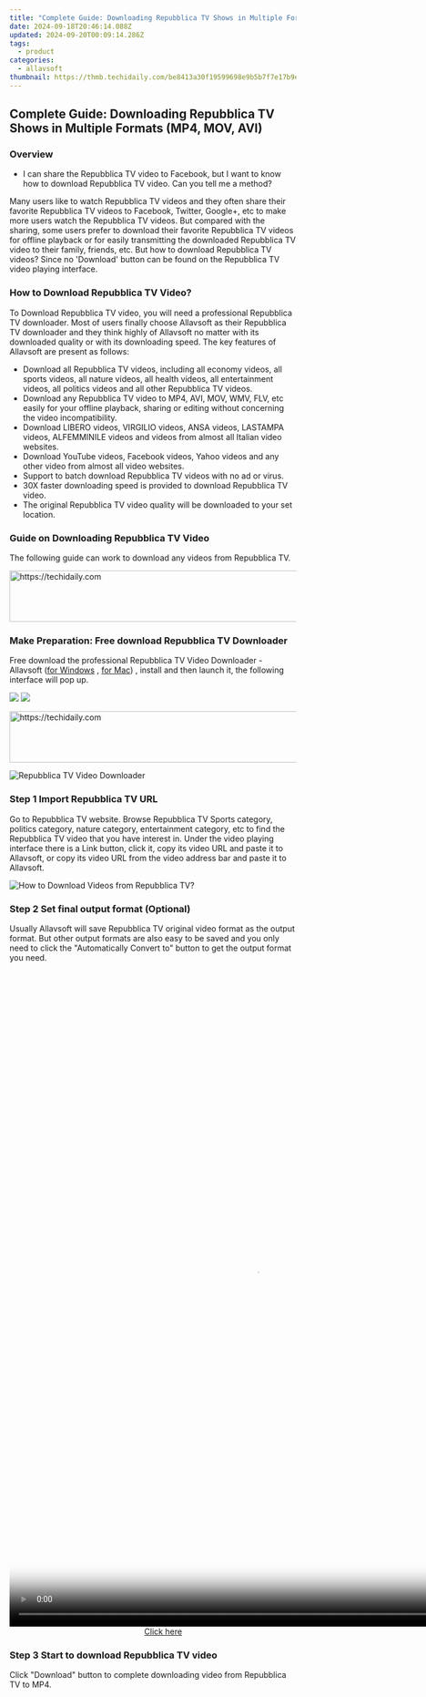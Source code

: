 ```yaml
---
title: "Complete Guide: Downloading Repubblica TV Shows in Multiple Formats (MP4, MOV, AVI)"
date: 2024-09-18T20:46:14.088Z
updated: 2024-09-20T00:09:14.286Z
tags:
  - product
categories:
  - allavsoft
thumbnail: https://thmb.techidaily.com/be8413a30f19599698e9b5b7f7e17b9eb5081fbfdcc13de42954a869c3e7944e.png
---
```


## Complete Guide: Downloading Repubblica TV Shows in Multiple Formats (MP4, MOV, AVI)

### Overview

* I can share the Repubblica TV video to Facebook, but I want to know how to download Repubblica TV video. Can you tell me a method?

Many users like to watch Repubblica TV videos and they often share their favorite Repubblica TV videos to Facebook, Twitter, Google+, etc to make more users watch the Repubblica TV videos. But compared with the sharing, some users prefer to download their favorite Repubblica TV videos for offline playback or for easily transmitting the downloaded Repubblica TV video to their family, friends, etc. But how to download Repubblica TV videos? Since no 'Download' button can be found on the Repubblica TV video playing interface.

### How to Download Repubblica TV Video?

To Download Repubblica TV video, you will need a professional Repubblica TV downloader. Most of users finally choose Allavsoft as their Repubblica TV downloader and they think highly of Allavsoft no matter with its downloaded quality or with its downloading speed. The key features of Allavsoft are present as follows:

* Download all Repubblica TV videos, including all economy videos, all sports videos, all nature videos, all health videos, all entertainment videos, all politics videos and all other Repubblica TV videos.
* Download any Repubblica TV video to MP4, AVI, MOV, WMV, FLV, etc easily for your offline playback, sharing or editing without concerning the video incompatibility.
* Download LIBERO videos, VIRGILIO videos, ANSA videos, LASTAMPA videos, ALFEMMINILE videos and videos from almost all Italian video websites.
* Download YouTube videos, Facebook videos, Yahoo videos and any other video from almost all video websites.
* Support to batch download Repubblica TV videos with no ad or virus.
* 30X faster downloading speed is provided to download Repubblica TV video.
* The original Repubblica TV video quality will be downloaded to your set location.

### Guide on Downloading Repubblica TV Video

The following guide can work to download any videos from Repubblica TV.

<!-- affiliate ads begin -->
<a href="https://ephamedtechinc.pxf.io/c/5597632/2130532/26400" target="_top" id="2130532">
  <img src="//a.impactradius-go.com/display-ad/26400-2130532" border="0" alt="https://techidaily.com" width="728" height="90"/>
</a>
<img height="0" width="0" src="https://ephamedtechinc.pxf.io/i/5597632/2130532/26400" style="position:absolute;visibility:hidden;" border="0" />
<!-- affiliate ads end -->

### Make Preparation: Free download Repubblica TV Downloader

Free download the professional Repubblica TV Video Downloader - Allavsoft ([for Windows](https://tools.techidaily.com/allavsoft/products/) , [for Mac](https://tools.techidaily.com/allavsoft/products/)) , install and then launch it, the following interface will pop up.

[![](https://www.allavsoft.com/how-to/../images/how-to/free-download-win.jpg)](https://tools.techidaily.com/allavsoft/products/) [![](https://www.allavsoft.com/how-to/../images/how-to/free-download-mac.jpg)](https://tools.techidaily.com/allavsoft/products/)

<!-- affiliate ads begin -->
<a href="https://aligracehair.sjv.io/c/5597632/2006919/19272" target="_top" id="2006919">
  <img src="//a.impactradius-go.com/display-ad/19272-2006919" border="0" alt="https://techidaily.com" width="728" height="90"/>
</a>
<img height="0" width="0" src="https://aligracehair.sjv.io/i/5597632/2006919/19272" style="position:absolute;visibility:hidden;" border="0" />
<!-- affiliate ads end -->

![Repubblica TV Video Downloader](https://www.allavsoft.com/how-to/../images/allavsoft/screen-shot-600.jpg)

### Step 1 Import Repubblica TV URL

Go to Repubblica TV website. Browse Repubblica TV Sports category, politics category, nature category, entertainment category, etc to find the Repubblica TV video that you have interest in. Under the video playing interface there is a Link button, click it, copy its video URL and paste it to Allavsoft, or copy its video URL from the video address bar and paste it to Allavsoft.

![How to Download Videos from Repubblica TV?](https://www.allavsoft.com/how-to/../images/how-to/download-rtmp-video/download-rtmp-video.jpg)

### Step 2 Set final output format (Optional)

Usually Allavsoft will save Repubblica TV original video format as the output format. But other output formats are also easy to be saved and you only need to click the "Automatically Convert to" button to get the output format you need.

<!-- affiliate ads begin -->
<span id="1542129">
					<video width="864" height="1152" style="cursor:pointer"
           poster="//a.impactradius-go.com/display-clicktoplayimage/1542129.png"
           onclick="if(!this.playClicked){this.play();this.setAttribute('controls',true);this.playClicked=true;}">
	   <source src="//a.impactradius-go.com/display-ad/16836-1542129">
	   <img src="//a.impactradius-go.com/display-clicktoplayimage/1542129.png" style="border: none; height: 100%; width: 100%; object-fit: contain">
	</video>
	<div style="width:540px;text-align:center"><a href="javascript:window.open(decodeURIComponent('https%3A%2F%2F25home.pxf.io%2Fc%2F5597632%2F1542129%2F16836'), '_blank');void(0);">Click here</a></div>
</span>
<img height="0" width="0" src="https://imp.pxf.io/i/5597632/1542129/16836" style="position:absolute;visibility:hidden;" border="0" />
<!-- affiliate ads end -->

### Step 3 Start to download Repubblica TV video

Click "Download" button to complete downloading video from Repubblica TV to MP4.

<ins class="adsbygoogle"
     style="display:block"
     data-ad-format="autorelaxed"
     data-ad-client="ca-pub-7571918770474297"
     data-ad-slot="1223367746"></ins>

<ins class="adsbygoogle"
     style="display:block"
     data-ad-client="ca-pub-7571918770474297"
     data-ad-slot="8358498916"
     data-ad-format="auto"
     data-full-width-responsive="true"></ins>
